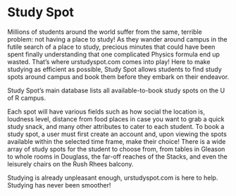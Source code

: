 # Study Spot
Millions of students around the world suffer from the same, terrible problem: not having a place to study! As they wander around campus in the futile search of a place to study, precious minutes that could have been spent finally understanding that one complicated Physics formula end up wasted. That’s where urstudyspot.com comes into play! Here to make studying as efficient as possible, Study Spot allows students to find study spots around campus and book them before they embark on their endeavor. 

Study Spot’s main database lists all available-to-book study spots on the U of R campus. 

Each spot will have various fields such as how social the location is, loudness level, distance from food places in case you want to grab a quick study snack, and many other attributes to cater to each student. To book a study spot, a user must first create an account and, upon viewing the spots available within the selected time frame, make their choice! There is a wide array of study spots for the student to choose from, from tables in Gleason to whole rooms in Douglass, the far-off reaches of the Stacks, and even the leisurely chairs on the Rush Rhees balcony. 

Studying is already unpleasant enough, urstudyspot.com is here to help. Studying has never been smoother!

<!--
Gmail to test the Restful API and Multifactor Authentication:
Name: UR StudySpot
Email: urstudyspot@gmail.com
Password: study1/spot

Google Slides Document (For the Group Presentation):
https://docs.google.com/presentation/d/1Q0sU4pngdr3_miTGFtPBRvkzNvD8vkt7INi-VO5ajrs/edit?usp=sharing
-->
